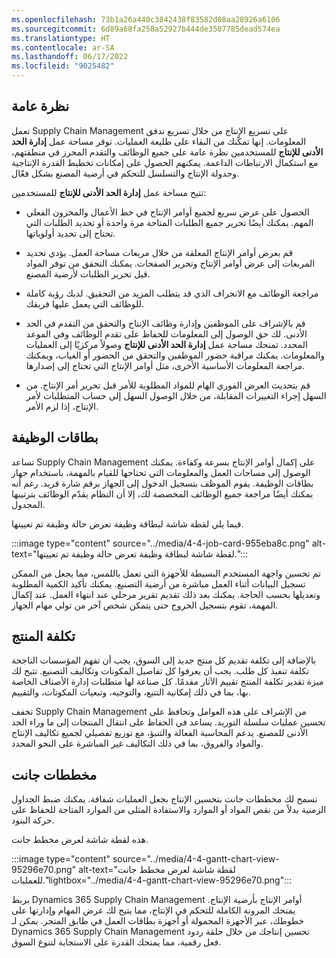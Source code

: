 ```yaml
---
ms.openlocfilehash: 73b1a26a440c3842438f83582d08aa28926a6106
ms.sourcegitcommit: 6d89a68fa258a52927b444de3507785dead574ea
ms.translationtype: HT
ms.contentlocale: ar-SA
ms.lasthandoff: 06/17/2022
ms.locfileid: "9025482"
---
```

## <a name="overview"></a>نظرة عامة

تعمل Supply Chain Management على تسريع الإنتاج من خلال تسريع تدفق المعلومات. إنها تمكّنك من البقاء على طليعة العمليات. توفر مساحة عمل **إدارة الحد الأدنى للإنتاج** للمستخدمين نظرة عامة على جميع الوظائف والتقدم المحرز في منطقتهم، مع استكمال الارتباطات الداعمة. يمكنهم الحصول على إمكانات تخطيط القدرة الإنتاجية وجدولة الإنتاج والتسلسل للتحكم في أرضية المصنع بشكل فعّال.

تتيح مساحة عمل **إدارة الحد الأدنى للإنتاج** للمستخدمين:

- الحصول على عرض سريع لجميع أوامر الإنتاج في خط الأعمال والمخزون الفعلي المهم. يمكنك أيضًا تحرير جميع الطلبات المتاحة مرة واحدة أو تحديد الطلبات التي تحتاج إلى تحديد أولوياتها.

- قم بعرض أوامر الإنتاج المعلقة من خلال مربعات مساحة العمل. يؤدي تحديد المربعات إلى عرض أوامر الإنتاج وتحرير الصفحات. يمكنك التحقق من توفر المواد قبل تحرير الطلبات لأرضية المصنع.

- مراجعة الوظائف مع الانحراف الذي قد يتطلب المزيد من التحقيق. لديك رؤية كاملة للوظائف التي يعمل عليها فريقك.

- قم بالإشراف على الموظفين وإدارة وظائف الإنتاج والتحقق من التقدم في الحد الأدنى. لك حق الوصول إلى المعلومات للحفاظ على تقدم الوظائف وفي الموعد المحدد. تمنحك مساحة عمل **إدارة الحد الأدنى للإنتاج** وصولاً مركزيًا إلى العمليات والمعلومات. يمكنك مراقبة حضور الموظفين والتحقق من الحضور أو الغياب، ويمكنك مراجعة المعلومات الأساسية الأخرى، مثل أوامر الإنتاج التي تحتاج إلى إصدارها.

- قم بتحديث العرض الفوري الهام للمواد المطلوبة للأمر قبل تحرير أمر الإنتاج. من السهل إجراء التغييرات المقابلة، من خلال الوصول السهل إلى حساب المتطلبات لأمر الإنتاج، إذا لزم الأمر.

## <a name="job-cards"></a>بطاقات الوظيفة

تساعد Supply Chain Management على إكمال أوامر الإنتاج بسرعة وكفاءة. يمكنك الوصول إلى مساحات العمل والمعلومات التي تحتاجها للقيام بالمهمة، باستخدام جهاز بطاقات الوظيفة. يقوم الموظف بتسجيل الدخول إلى الجهاز برقم شارة فريد. رغم أنه يمكنك أيضًا مراجعة جميع الوظائف المخصصة لك، إلا أن النظام يقدّم الوظائف بترتيبها المجدول.

فيما يلي لقطة شاشة لبطاقة وظيفة تعرض حالة وظيفة تم تعيينها.

:::image type="content" source="../media/4-4-job-card-955eba8c.png" alt-text="لقطة شاشة لبطاقة وظيفة تعرض حالة وظيفة تم تعيينها.":::


تم تحسين واجهة المستخدم البسيطة للأجهزة التي تعمل باللمس، مما يجعل من الممكن تسجيل البيانات أثناء العمل مباشرة من أرضية التصنيع. يمكنك تأكيد الكمية المطلوبة وتعديلها بحسب الحاجة. يمكنك بعد ذلك تقديم تقرير مرحلي عند انتهاء العمل. عند إكمال المهمة، تقوم بتسجيل الخروج حتى يتمكن شخص آخر من تولي مهام الجهاز.

## <a name="product-costing"></a>تكلفة المنتج

بالإضافة إلى تكلفة تقديم كل منتج جديد إلى السوق، يجب أن تفهم المؤسسات الناجحة تكلفة تنفيذ كل طلب. يجب أن يعرفوا كل تفاصيل المكونات وتكاليف التصنيع. تتيح لك ميزة تقدير تكلفة المنتج تقييم الآثار مقدمًا. كل صناعة لها متطلبات إدارة الأصناف الخاصة بها، بما في ذلك إمكانية التتبع، والتوجيه، وتبعيات المكونات، والتقييم.

تخفف Supply Chain Management من الإشراف على هذه العوامل وتحافظ على تحسين عمليات سلسلة التوريد. يساعد في الحفاظ على انتقال المنتجات إلى ما وراء الحد الأدنى للمصنع. يدعم المحاسبة الفعالة والتنبؤ، مع توزيع تفصيلي لجميع تكاليف الإنتاج والمواد والفروق، بما في ذلك التكاليف غير المباشرة على النحو المحدد.

## <a name="gantt-charts"></a>مخططات جانت

تسمح لك مخططات جانت بتحسين الإنتاج بجعل العمليات شفافة. يمكنك ضبط الجداول الزمنية بدلاً من نقص المواد أو الموارد والاستفادة المثلى من الموارد المتاحة للحفاظ على حركة البنود.

هذه لقطة شاشة لعرض مخطط جانت.

:::image type="content" source="../media/4-4-gantt-chart-view-95296e70.png" alt-text="لقطة شاشة لعرض مخطط جانت للعمليات."lightbox="../media/4-4-gantt-chart-view-95296e70.png":::


يربط Dynamics 365 Supply Chain Management أوامر الإنتاج بأرضية الإنتاج. يمنحك المرونة الكاملة للتحكم في الإنتاج، مما يتيح لك عرض المهام وإدارتها على خطوطك، عبر الأجهزة المحمولة أو أجهزة بطاقات العمل في طابق المتجر. يمكن لـ Dynamics 365 Supply Chain Management تحسين إنتاجك من خلال حلقة ردود فعل رقمية، مما يمنحك القدرة على الاستجابة لتنوع السوق.
